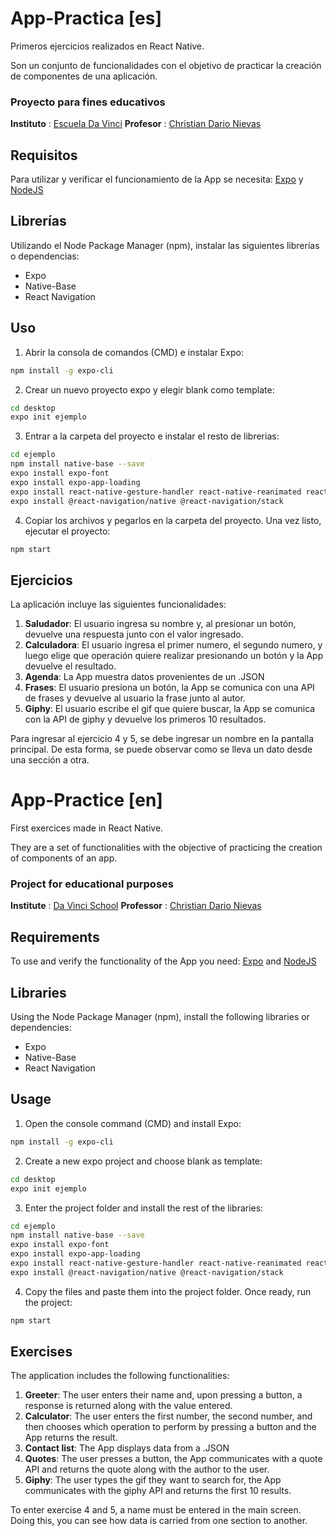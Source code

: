 # App-Practica [es]
Primeros ejercicios realizados en React Native. 

Son un conjunto de funcionalidades con el objetivo de practicar la creación de componentes de una aplicación.

### Proyecto para fines educativos
**Instituto** : [Escuela Da Vinci](https://www.davinci.edu.ar)
**Profesor** : [Christian Dario Nievas](https://www.github.com/CDNievas)

## Requisitos

Para utilizar y verificar el funcionamiento de la App se necesita: [Expo](https://expo.io/) y [NodeJS](https://nodejs.org/es/)

## Librerías

Utilizando el Node Package Manager (npm), instalar las siguientes librerías o dependencias:
 - Expo 
 - Native-Base
 - React Navigation

## Uso

1. Abrir la consola de comandos (CMD) e instalar Expo: 
```bash
npm install -g expo-cli
```
2. Crear un nuevo proyecto expo y elegir blank como template:
```bash
cd desktop
expo init ejemplo
```
3. Entrar a la carpeta del proyecto e instalar el resto de librerias: 
```bash
cd ejemplo
npm install native-base --save
expo install expo-font 
expo install expo-app-loading
expo install react-native-gesture-handler react-native-reanimated react-native-screens react-native-safe-area-context @react-native-community/masked-view
expo install @react-navigation/native @react-navigation/stack
```

4. Copiar los archivos y pegarlos en la carpeta del proyecto. Una vez listo, ejecutar el proyecto:
```bash
npm start
```

## Ejercicios

La aplicación incluye las siguientes funcionalidades:

1. **Saludador**: El usuario ingresa su nombre y, al presionar un botón, devuelve una respuesta junto con el valor ingresado.
2. **Calculadora**: El usuario ingresa el primer numero, el segundo numero, y luego elige que operación quiere realizar presionando un botón y la App devuelve el resultado.
3. **Agenda**: La App muestra datos provenientes de un .JSON
4. **Frases**: El usuario presiona un botón, la App se comunica con una API de frases y devuelve al usuario la frase junto al autor.
5. **Giphy**: El usuario escribe el gif que quiere buscar, la App se comunica con la API de giphy y devuelve los primeros 10 resultados.

Para ingresar al ejercicio 4 y 5, se debe ingresar un nombre en la pantalla principal. De esta forma, se puede observar como se lleva un dato desde una sección a otra.


# App-Practice [en]
First exercices made in React Native. 

They are a set of functionalities with the objective of practicing the creation of components of an app.

### Project for educational purposes
**Institute** : [Da Vinci School](https://www.davinci.edu.ar)
**Professor** : [Christian Dario Nievas](https://www.github.com/CDNievas)

## Requirements

To use and verify the functionality of the App you need: [Expo](https://expo.io/) and [NodeJS](https://nodejs.org/en/)

## Libraries

Using the Node Package Manager (npm), install the following libraries or dependencies:
 - Expo 
 - Native-Base
 - React Navigation

## Usage

1. Open the console command (CMD) and install Expo: 
```bash
npm install -g expo-cli
```
2. Create a new expo project and choose blank as template:
```bash
cd desktop
expo init ejemplo
```
3. Enter the project folder and install the rest of the libraries: 
```bash
cd ejemplo
npm install native-base --save
expo install expo-font 
expo install expo-app-loading
expo install react-native-gesture-handler react-native-reanimated react-native-screens react-native-safe-area-context @react-native-community/masked-view
expo install @react-navigation/native @react-navigation/stack
```

4. Copy the files and paste them into the project folder. Once ready, run the project:
```bash
npm start
```

## Exercises

The application includes the following functionalities:

1. **Greeter**: The user enters their name and, upon pressing a button, a response is returned along with the value entered.
2. **Calculator**: The user enters the first number, the second number, and then chooses which operation to perform by pressing a button and the App returns the result.
3. **Contact list**: The App displays data from a .JSON
4. **Quotes**: The user presses a button, the App communicates with a quote API and returns the quote along with the author to the user.
5. **Giphy**: The user types the gif they want to search for, the App communicates with the giphy API and returns the first 10 results. 

To enter exercise 4 and 5, a name must be entered in the main screen. Doing this, you can see how data is carried from one section to another.
